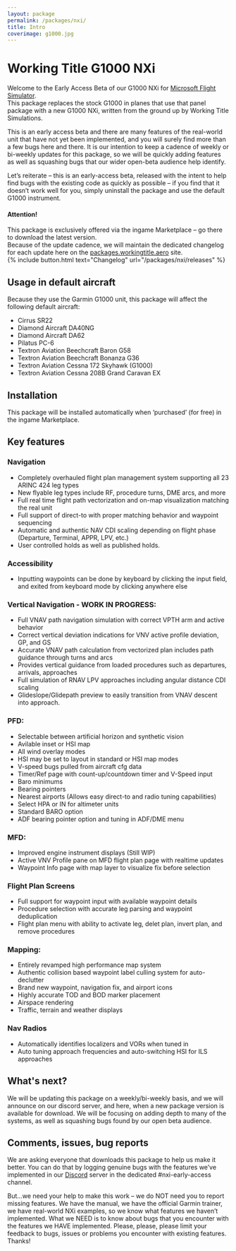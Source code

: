 ```yaml
---
layout: package
permalink: /packages/nxi/
title: Intro
coverimage: g1000.jpg
---
```


# Working Title G1000 NXi
Welcome to the Early Access Beta of our G1000 NXi for [Microsoft Flight Simulator](https://flightsimulator.com).<br>
This package replaces the stock G1000 in planes that use that panel package with a new G1000 NXi, written from the ground up by Working Title Simulations.

This is an early access beta and there are many features of the real-world unit that have not yet been implemented, and you will surely find more than a few bugs here and there. It is our intention to keep a cadence of weekly or bi-weekly updates for this package, so we will be quickly adding features as well as squashing bugs that our wider open-beta audience help identify.

Let’s reiterate – this is an early-access beta, released with the intent to help find bugs with the existing code as quickly as possible – if you find that it doesn’t work well for you, simply uninstall the package and use the default G1000 instrument.

<div class="alert alert-info">
    <h4>Attention!</h4>
    This package is exclusively offered via the ingame Marketplace – go there to download the latest version.<br>
    Because of the update cadence, we will maintain the dedicated changelog for each update here on the <a href="https://packages.workingtitle.aero">packages.workingtitle.aero</a> site.
</div>
{% include button.html text="Changelog" url="/packages/nxi/releases" %}

## Usage in default aircraft
Because they use the Garmin G1000 unit, this package will affect the following default aircraft:
- Cirrus SR22
- Diamond Aircraft DA40NG
- Diamond Aircraft DA62
- Pilatus PC-6
- Textron Aviation Beechcraft Baron G58
- Textron Aviation Beechcraft Bonanza G36
- Textron Aviation Cessna 172 Skyhawk (G1000)
- Textron Aviation Cessna 208B Grand Caravan EX

## Installation
This package will be installed automatically when ‘purchased’ (for free) in the ingame Marketplace.

## Key features

### Navigation
- Completely overhauled flight plan management system supporting all 23 ARINC 424 leg types
- New flyable leg types include RF, procedure turns, DME arcs, and more
- Full real time flight path vectorization and on-map visualization matching the real unit
- Full support of direct-to with proper matching behavior and waypoint sequencing
- Automatic and authentic NAV CDI scaling depending on flight phase (Departure, Terminal, APPR, LPV, etc.)
- User controlled holds as well as published holds.

### Accessibility
- Inputting waypoints can be done by keyboard by clicking the input field, and exited from keyboard mode by clicking anywhere else 

### Vertical Navigation - WORK IN PROGRESS:
- Full VNAV path navigation simulation with correct VPTH arm and active behavior
- Correct vertical deviation indications for VNV active profile deviation, GP, and GS
- Accurate VNAV path calculation from vectorized plan includes path guidance through turns and arcs
- Provides vertical guidance from loaded procedures such as departures, arrivals, approaches  
- Full simulation of RNAV LPV approaches including angular distance CDI scaling
- Glideslope/Glidepath preview to easily transition from VNAV descent into approach.  

### PFD:
- Selectable between artificial horizon and synthetic vision
- Avilable inset or HSI map
- All wind overlay modes
- HSI may be set to layout in standard or HSI map modes
- V-speed bugs pulled from aircraft cfg data
- Timer/Ref page with count-up/countdown timer and V-Speed input
- Baro minimums
- Bearing pointers
- Nearest airports (Allows easy direct-to and radio tuning capabilities)
- Select HPA or IN for altimeter units
- Standard BARO option  
- ADF bearing pointer option and tuning in ADF/DME menu

### MFD:
- Improved engine instrument displays (Still WIP)
- Active VNV Profile pane on MFD flight plan page with realtime updates
- Waypoint Info page with map layer to visualize fix before selection 

### Flight Plan Screens
- Full support for waypoint input with available waypoint details
- Procedure selection with accurate leg parsing and waypoint deduplication
- Flight plan menu with ability to activate leg, delet plan, invert plan, and remove procedures

### Mapping:
- Entirely revamped high performance map system
- Authentic collision based waypoint label culling system for auto-declutter
- Brand new waypoint, navigation fix, and airport icons
- Highly accurate TOD and BOD marker placement
- Airspace rendering
- Traffic, terrain and weather displays

### Nav Radios
- Automatically identifies localizers and VORs when tuned in
- Auto tuning approach frequencies and auto-switching HSI for ILS approaches

## What's next?
We will be updating this package on a weekly/bi-weekly basis, and we will announce on our discord server, and here, when a new package version is available for download. We will be focusing on adding depth to many of the systems, as well as squashing bugs found by our open beta audience.

## Comments, issues, bug reports
We are asking everyone that downloads this package to help us make it better. You can do that by logging genuine bugs with the features we’ve implemented in our [Discord](https://discord.com/invite/Fa6w2xK) server in the dedicated #nxi-early-access channel.

But…we need your help to make this work – we do NOT need you to report missing features. We have the manual, we have the official Garmin trainer, we have real-world NXi examples, so we know what features we haven’t implemented. What we NEED is to know about bugs that you encounter with the features we HAVE implemented. Please, please, please limit your feedback to bugs, issues or problems you encounter with existing features. Thanks!